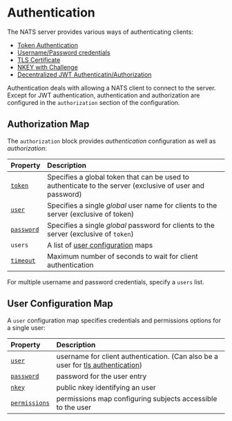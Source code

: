 # Authentication

The NATS server provides various ways of authenticating clients:

* [Token Authentication](tokens.md)
* [Username/Password credentials](username_password.md)
* [TLS Certificate](tls_mutual_auth.md)
* [NKEY with Challenge](nkey_auth.md)
* [Decentralized JWT Authenticatin/Authorization](../jwt/README.md)

Authentication deals with allowing a NATS client to connect to the server. Except for JWT authentication, authentication and authorization are configured in the `authorization` section of the configuration.

## Authorization Map

The `authorization` block provides _authentication_ configuration as well as _authorization_:

| Property | Description |
| :--- | :--- |
| [`token`](tokens.md) | Specifies a global token that can be used to authenticate to the server \(exclusive of user and password\) |
| [`user`](username_password.md) | Specifies a single _global_ user name for clients to the server \(exclusive of token\) |
| [`password`](username_password.md) | Specifies a single _global_ password for clients to the server \(exclusive of `token`\) |
| `users` | A list of [user configuration](#user-configuration-map) maps |
| [`timeout`](auth_timeout.md) | Maximum number of seconds to wait for client authentication |

For multiple username and password credentials, specify a `users` list.

## User Configuration Map

A `user` configuration map specifies credentials and permissions options for a single user:

| Property | Description |
| :--- | :--- |
| [`user`](username_password.md) | username for client authentication. \(Can also be a user for [tls authentication](tls_mutual_auth.md#mapping-client-certificates-to-a-user)\) |
| [`password`](username_password.md) | password for the user entry |
| [`nkey`](nkey_auth.md) | public nkey identifying an user |
| [`permissions`](../authorization.md) | permissions map configuring subjects accessible to the user |

